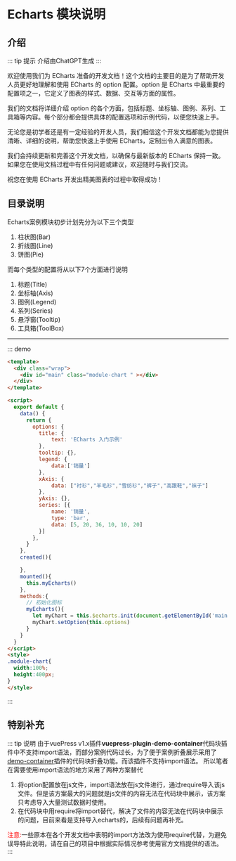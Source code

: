 # Echarts 模块说明

## 介绍
::: tip 提示 
介绍由ChatGPT生成
:::


欢迎使用我们为 ECharts 准备的开发文档！这个文档的主要目的是为了帮助开发人员更好地理解和使用 ECharts 的 option 配置。option 是 ECharts 中最重要的配置项之一，它定义了图表的样式、数据、交互等方面的属性。

我们的文档将详细介绍 option 的各个方面，包括标题、坐标轴、图例、系列、工具箱等内容。每个部分都会提供具体的配置选项和示例代码，以便您快速上手。

无论您是初学者还是有一定经验的开发人员，我们相信这个开发文档都能为您提供清晰、详细的说明，帮助您快速上手使用 ECharts，定制出令人满意的图表。

我们会持续更新和完善这个开发文档，以确保与最新版本的 ECharts 保持一致。如果您在使用文档过程中有任何问题或建议，欢迎随时与我们交流。

祝您在使用 ECharts 开发出精美图表的过程中取得成功！

## 目录说明
Echarts案例模块初步计划先分为以下三个类型
1. 柱状图(Bar)
2. 折线图(Line)
3. 饼图(Pie)

而每个类型的配置将从以下7个方面进行说明
1. 标题(Title)
2. 坐标轴(Axis)
3. 图例(Legend)
4. 系列(Series)
5. 悬浮窗(Tooltip)
6. 工具箱(ToolBox)

___
::: demo 
```html
<template>
  <div class="wrap">
    <div id="main" class="module-chart " ></div>
  </div>
</template>

<script>
  export default {
    data() {
      return {
        options: {
          title: {
              text: 'ECharts 入门示例'
          },
          tooltip: {},
          legend: {
              data:['销量']
          },
          xAxis: {
              data: ["衬衫","羊毛衫","雪纺衫","裤子","高跟鞋","袜子"]
          },
          yAxis: {},
          series: [{
              name: '销量',
              type: 'bar',
              data: [5, 20, 36, 10, 10, 20]
          }]
        },
      }
    },
    created(){

    },
    mounted(){
      this.myEcharts()
    },
    methods:{
      // 初始化图标
      myEcharts(){
        let myChart = this.$echarts.init(document.getElementById('main'));
        myChart.setOption(this.options)
      }
    }
  }
</script>
<style>
.module-chart{
  width:100%;
  height:400px;
}
</style>
```
:::

## 特别补充
::: tip 说明
由于vuePress v1.x插件**vuepress-plugin-demo-container**代码块插件中不支持import语法，而部分案例代码过长，为了便于案例折叠展示采用了[demo-container](https://docs.chenjianhui.site/vuepress-plugin-demo-container/zh/)插件的代码块折叠功能。而该插件不支持import语法。
所以笔者在需要使用import语法的地方采用了两种方案替代
1. 将option配置放在js文件，import语法放在js文件进行，通过require导入该js文件。但是该方案最大的问题就是js文件的内容无法在代码块中展示，该方案只考虑导入大量测试数据时使用。
2. 在代码块中用require将import替代，解决了文件的内容无法在代码块中展示的问题，目前来看是支持导入echarts的，后续有问题再补充。

<font color="red">注意:</font>一些原本在各个开发文档中表明的import方法改为使用require代替，为避免误导特此说明，请在自己的项目中根据实际情况参考使用官方文档提供的语法。
:::